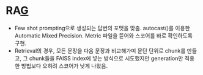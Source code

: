 # RA[G](https://github.com/star-bits/sogang-aieg106/blob/main/g.ipynb)

- Few shot prompting으로 생성되는 답변의 포맷을 맞춤. autocast()를 이용한 Automatic Mixed Precision. Metric 파일을 뜯어와 스코어를 바로 확인하도록 구현.
- Retrieval의 경우, 모든 문장을 다음 문장과 비교해가며 문단 단위로 chunk를 만들고, 그 chunk들을 FAISS index에 넣는 방식으로 시도했지만 generation만 적용한 방법보다 오히려 스코어가 낮게 나왔음. 
